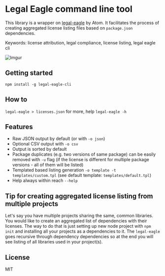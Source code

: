 # Legal Eagle command line tool

This library is a wrapper on [legal-eagle](https://github.com/atom/legal-eagle) by Atom. It facilitates the process of 
creating aggregated license listing files based on `package.json` dependencies. 

Keywords: license attribution, legal compliance, license listing, legal eagle cli

![Imgur](http://i.imgur.com/i6PJues.png)

## Getting started
`npm install -g legal-eagle-cli`

## How to
`legal-eagle > licenses.json` for more, help `legal-eagle -h`

## Features 
* Raw JSON output by default (or with `-o json`)
* Optional CSV output with `-o csv`
* Output is sorted by default
* Package duplicates (e.g. two versions of same package) can be easily removed with `-u` flag (if the license is different for multiple package versions - all of them will be listed)
* Templated based listing generation `-o template -t templates/custom.tpl` (see default template: `templates/default.tpl`)
* Help always within reach `--help`

## Tip for creating aggregated license listing from multiple projects
Let's say you have multiple projects sharing the same, common libraries. You would like to create an aggregated list of dependencies with their licenses. The way to do that is just setting up new node project with `npm init` and installing all your projects as a dependencies to it. The `legal-eagle` goes recursive through dependency dependencies so at the end you will see listing of all libraries used in your project(s).

## License
MIT
